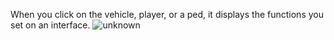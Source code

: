 When you click on the vehicle, player, or a ped, it displays the functions you set on an interface.
![unknown](https://user-images.githubusercontent.com/56192763/116148085-20a1d680-a6e9-11eb-8732-08f77d746b82.png)
